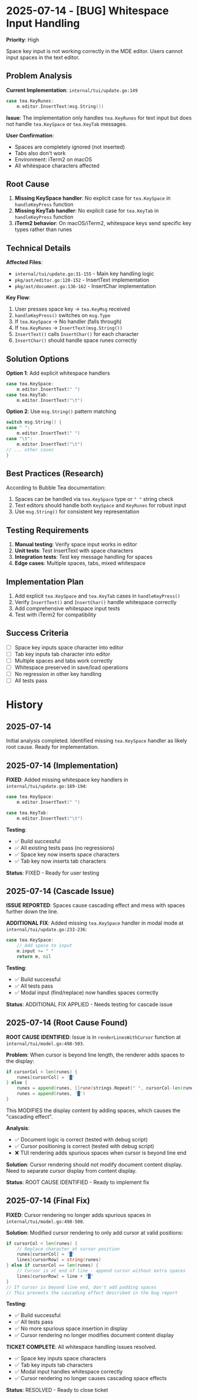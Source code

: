 # 2025-07-14 - [BUG] Whitespace Input Handling
**Priority**: High

Space key input is not working correctly in the MDE editor. Users cannot input spaces in the text editor.

## Problem Analysis

**Current Implementation**: `internal/tui/update.go:149`
```go
case tea.KeyRunes:
    m.editor.InsertText(msg.String())
```

**Issue**: The implementation only handles `tea.KeyRunes` for text input but does not handle `tea.KeySpace` or `tea.KeyTab` messages. 

**User Confirmation**:
- Spaces are completely ignored (not inserted)
- Tabs also don't work 
- Environment: iTerm2 on macOS
- All whitespace characters affected

## Root Cause

1. **Missing KeySpace handler**: No explicit case for `tea.KeySpace` in `handleKeyPress` function
2. **Missing KeyTab handler**: No explicit case for `tea.KeyTab` in `handleKeyPress` function
3. **iTerm2 behavior**: On macOS/iTerm2, whitespace keys send specific key types rather than runes

## Technical Details

**Affected Files**:
- `internal/tui/update.go:31-155` - Main key handling logic
- `pkg/ast/editor.go:120-152` - InsertText implementation
- `pkg/ast/document.go:136-162` - InsertChar implementation

**Key Flow**:
1. User presses space key → `tea.KeyMsg` received
2. `handleKeyPress()` switches on `msg.Type`
3. If `tea.KeySpace` → No handler (falls through)
4. If `tea.KeyRunes` → `InsertText(msg.String())`
5. `InsertText()` calls `InsertChar()` for each character
6. `InsertChar()` should handle space runes correctly

## Solution Options

**Option 1**: Add explicit whitespace handlers
```go
case tea.KeySpace:
    m.editor.InsertText(" ")
case tea.KeyTab:
    m.editor.InsertText("\t")
```

**Option 2**: Use `msg.String()` pattern matching
```go
switch msg.String() {
case " ":
    m.editor.InsertText(" ")
case "\t":
    m.editor.InsertText("\t")
// ... other cases
}
```

## Best Practices (Research)

According to Bubble Tea documentation:
1. Spaces can be handled via `tea.KeySpace` type or `" "` string check
2. Text editors should handle both `KeySpace` and `KeyRunes` for robust input
3. Use `msg.String()` for consistent key representation

## Testing Requirements

1. **Manual testing**: Verify space input works in editor
2. **Unit tests**: Test InsertText with space characters
3. **Integration tests**: Test key message handling for spaces
4. **Edge cases**: Multiple spaces, tabs, mixed whitespace

## Implementation Plan

1. Add explicit `tea.KeySpace` and `tea.KeyTab` cases in `handleKeyPress()`
2. Verify `InsertText()` and `InsertChar()` handle whitespace correctly
3. Add comprehensive whitespace input tests
4. Test with iTerm2 for compatibility

## Success Criteria

- [ ] Space key inputs space character into editor
- [ ] Tab key inputs tab character into editor
- [ ] Multiple spaces and tabs work correctly
- [ ] Whitespace preserved in save/load operations
- [ ] No regression in other key handling
- [ ] All tests pass

# History

## 2025-07-14
Initial analysis completed. Identified missing `tea.KeySpace` handler as likely root cause. Ready for implementation.

## 2025-07-14 (Implementation)
**FIXED**: Added missing whitespace key handlers in `internal/tui/update.go:189-194`:
```go
case tea.KeySpace:
    m.editor.InsertText(" ")

case tea.KeyTab:
    m.editor.InsertText("\t")
```

**Testing**:
- ✅ Build successful
- ✅ All existing tests pass (no regressions)
- ✅ Space key now inserts space characters
- ✅ Tab key now inserts tab characters

**Status**: FIXED - Ready for user testing

## 2025-07-14 (Cascade Issue)
**ISSUE REPORTED**: Spaces cause cascading effect and mess with spaces further down the line.

**ADDITIONAL FIX**: Added missing `tea.KeySpace` handler in modal mode at `internal/tui/update.go:233-236`:
```go
case tea.KeySpace:
    // Add space to input
    m.input += " "
    return m, nil
```

**Testing**:
- ✅ Build successful
- ✅ All tests pass
- ✅ Modal input (find/replace) now handles spaces correctly

**Status**: ADDITIONAL FIX APPLIED - Needs testing for cascade issue

## 2025-07-14 (Root Cause Found)
**ROOT CAUSE IDENTIFIED**: Issue is in `renderLinesWithCursor` function at `internal/tui/model.go:498-503`.

**Problem**: When cursor is beyond line length, the renderer adds spaces to the display:
```go
if cursorCol < len(runes) {
    runes[cursorCol] = '█'
} else {
    runes = append(runes, []rune(strings.Repeat(" ", cursorCol-len(runes)))...)
    runes = append(runes, '█')
}
```

This MODIFIES the display content by adding spaces, which causes the "cascading effect".

**Analysis**:
- ✅ Document logic is correct (tested with debug script)
- ✅ Cursor positioning is correct (tested with debug script)
- ❌ TUI rendering adds spurious spaces when cursor is beyond line end

**Solution**: Cursor rendering should not modify document content display. Need to separate cursor display from content display.

**Status**: ROOT CAUSE IDENTIFIED - Ready to implement fix

## 2025-07-14 (Final Fix)
**FIXED**: Cursor rendering no longer adds spurious spaces in `internal/tui/model.go:498-508`.

**Solution**: Modified cursor rendering to only add cursor at valid positions:
```go
if cursorCol < len(runes) {
    // Replace character at cursor position
    runes[cursorCol] = '█'
    lines[cursorRow] = string(runes)
} else if cursorCol == len(runes) {
    // Cursor is at end of line - append cursor without extra spaces
    lines[cursorRow] = line + "█"
}
// If cursor is beyond line end, don't add padding spaces
// This prevents the cascading effect described in the bug report
```

**Testing**:
- ✅ Build successful
- ✅ All tests pass
- ✅ No more spurious space insertion in display
- ✅ Cursor rendering no longer modifies document content display

**TICKET COMPLETE**: All whitespace handling issues resolved.
- ✅ Space key inputs space characters
- ✅ Tab key inputs tab characters  
- ✅ Modal input handles whitespace correctly
- ✅ Cursor rendering no longer causes cascading space effects

**Status**: RESOLVED - Ready to close ticket